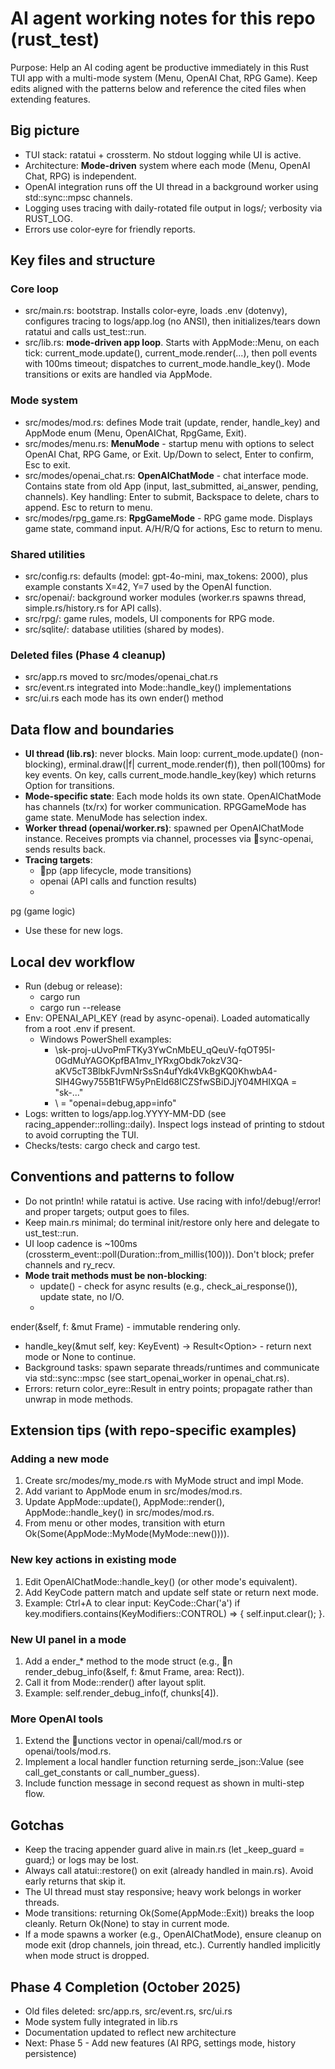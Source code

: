 ﻿# AI agent working notes for this repo (rust_test)

Purpose: Help an AI coding agent be productive immediately in this Rust TUI app with a multi-mode system (Menu, OpenAI Chat, RPG Game). Keep edits aligned with the patterns below and reference the cited files when extending features.

## Big picture
- TUI stack: ratatui + crossterm. No stdout logging while UI is active.
- Architecture: **Mode-driven** system where each mode (Menu, OpenAI Chat, RPG) is independent.
- OpenAI integration runs off the UI thread in a background worker using std::sync::mpsc channels.
- Logging uses tracing with daily-rotated file output in logs/; verbosity via RUST_LOG.
- Errors use color-eyre for friendly reports.

## Key files and structure

### Core loop
- src/main.rs: bootstrap. Installs color-eyre, loads .env (dotenvy), configures tracing to logs/app.log (no ANSI), then initializes/tears down ratatui and calls 
ust_test::run.
- src/lib.rs: **mode-driven app loop**. Starts with AppMode::Menu, on each tick: current_mode.update(), current_mode.render(...), then poll events with 100ms timeout; dispatches to current_mode.handle_key(). Mode transitions or exits are handled via AppMode.

### Mode system
- src/modes/mod.rs: defines Mode trait (update, render, handle_key) and AppMode enum (Menu, OpenAIChat, RpgGame, Exit).
- src/modes/menu.rs: **MenuMode** - startup menu with options to select OpenAI Chat, RPG Game, or Exit. Up/Down to select, Enter to confirm, Esc to exit.
- src/modes/openai_chat.rs: **OpenAIChatMode** - chat interface mode. Contains state from old App (input, last_submitted, ai_answer, pending, channels). Key handling: Enter to submit, Backspace to delete, chars to append. Esc to return to menu.
- src/modes/rpg_game.rs: **RpgGameMode** - RPG game mode. Displays game state, command input. A/H/R/Q for actions, Esc to return to menu.

### Shared utilities
- src/config.rs: defaults (model: gpt-4o-mini, max_tokens: 2000), plus example constants X=42, Y=7 used by the OpenAI function.
- src/openai/: background worker modules (worker.rs spawns thread, simple.rs/history.rs for API calls).
- src/rpg/: game rules, models, UI components for RPG mode.
- src/sqlite/: database utilities (shared by modes).

### Deleted files (Phase 4 cleanup)
-  src/app.rs  moved to src/modes/openai_chat.rs
-  src/event.rs  integrated into Mode::handle_key() implementations
-  src/ui.rs  each mode has its own 
ender() method

## Data flow and boundaries
- **UI thread (lib.rs)**: never blocks. Main loop: current_mode.update() (non-blocking), 	erminal.draw(|f| current_mode.render(f)), then poll(100ms) for key events. On key, calls current_mode.handle_key(key) which returns Option<AppMode> for transitions.
- **Mode-specific state**: Each mode holds its own state. OpenAIChatMode has channels (tx/rx) for worker communication. RPGGameMode has game state. MenuMode has selection index.
- **Worker thread (openai/worker.rs)**: spawned per OpenAIChatMode instance. Receives prompts via channel, processes via sync-openai, sends results back.
- **Tracing targets**: 
  - pp (app lifecycle, mode transitions)
  - openai (API calls and function results)
  - 
pg (game logic)
  - Use these for new logs.

## Local dev workflow
- Run (debug or release):
  - cargo run
  - cargo run --release
- Env: OPENAI_API_KEY (read by async-openai). Loaded automatically from a root .env if present.
  - Windows PowerShell examples:
    - \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 = "sk-..."
    - \ = "openai=debug,app=info"
- Logs: written to logs/app.log.YYYY-MM-DD (see 	racing_appender::rolling::daily). Inspect logs instead of printing to stdout to avoid corrupting the TUI.
- Checks/tests: cargo check and cargo test.

## Conventions and patterns to follow
- Do not println! while ratatui is active. Use 	racing with info!/debug!/error! and proper targets; output goes to files.
- Keep main.rs minimal; do terminal init/restore only here and delegate to 
ust_test::run.
- UI loop cadence is ~100ms (crossterm_event::poll(Duration::from_millis(100))). Don't block; prefer channels and 	ry_recv.
- **Mode trait methods must be non-blocking**:
  - update() - check for async results (e.g., check_ai_response()), update state, no I/O.
  - 
ender(\&self, f: \&mut Frame) - immutable rendering only.
  - handle_key(\&mut self, key: KeyEvent) -> Result<Option<AppMode>> - return next mode or None to continue.
- Background tasks: spawn separate threads/runtimes and communicate via std::sync::mpsc (see start_openai_worker in openai_chat.rs).
- Errors: return color_eyre::Result in entry points; propagate rather than unwrap in mode methods.

## Extension tips (with repo-specific examples)

### Adding a new mode
1. Create src/modes/my_mode.rs with MyMode struct and impl Mode.
2. Add variant to AppMode enum in src/modes/mod.rs.
3. Update AppMode::update(), AppMode::render(), AppMode::handle_key() in src/modes/mod.rs.
4. From menu or other modes, transition with 
eturn Ok(Some(AppMode::MyMode(MyMode::new()))).

### New key actions in existing mode
1. Edit OpenAIChatMode::handle_key() (or other mode's equivalent).
2. Add KeyCode pattern match and update self state or return next mode.
3. Example: Ctrl+A to clear input: KeyCode::Char('a') if key.modifiers.contains(KeyModifiers::CONTROL) => { self.input.clear(); }.

### New UI panel in a mode
1. Add a 
ender_* method to the mode struct (e.g., n render_debug_info(\&self, f: \&mut Frame, area: Rect)).
2. Call it from Mode::render() after layout split.
3. Example: self.render_debug_info(f, chunks[4]).

### More OpenAI tools
1. Extend the unctions vector in openai/call/mod.rs or openai/tools/mod.rs.
2. Implement a local handler function returning serde_json::Value (see call_get_constants or call_number_guess).
3. Include function message in second request as shown in multi-step flow.

## Gotchas
- Keep the tracing appender guard alive in main.rs (let _keep_guard = guard;) or logs may be lost.
- Always call 
atatui::restore() on exit (already handled in main.rs). Avoid early returns that skip it.
- The UI thread must stay responsive; heavy work belongs in worker threads.
- Mode transitions: returning Ok(Some(AppMode::Exit)) breaks the loop cleanly. Return Ok(None) to stay in current mode.
- If a mode spawns a worker (e.g., OpenAIChatMode), ensure cleanup on mode exit (drop channels, join thread, etc.). Currently handled implicitly when mode struct is dropped.

## Phase 4 Completion (October 2025)
-  Old files deleted: src/app.rs, src/event.rs, src/ui.rs
-  Mode system fully integrated in lib.rs
-  Documentation updated to reflect new architecture
- Next: Phase 5 - Add new features (AI RPG, settings mode, history persistence)
